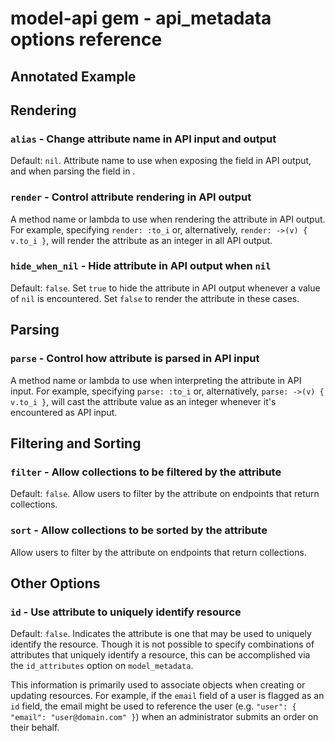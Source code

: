 # model-api gem - api_metadata options reference

## Annotated Example


## Rendering

### `alias` - Change attribute name in API input and output
Default: `nil`.  Attribute name to use when exposing the field in API output, and when parsing the
field in .

### `render` - Control attribute rendering in API output
A method name or lambda to use when rendering the attribute in API output.  For example,
specifying `render: :to_i` or, alternatively, `render: ->(v) { v.to_i }`, will render the
attribute as an integer in all API output.

### `hide_when_nil` - Hide attribute in API output when `nil`
Default: `false`.  Set `true` to hide the attribute in API output whenever a value of `nil` is
encountered.  Set `false` to render the attribute in these cases.


## Parsing

### `parse` - Control how attribute is parsed in API input
A method name or lambda to use when interpreting the attribute in API input.  For example,
specifying `parse: :to_i` or, alternatively, `parse: ->(v) { v.to_i }`, will cast the attribute
value as an integer whenever it's encountered as API input.


## Filtering and Sorting

### `filter` - Allow collections to be filtered by the attribute 
Default: `false`.  Allow users to filter by the attribute on endpoints that return collections.

### `sort` - Allow collections to be sorted by the attribute
Allow users to filter by the attribute on endpoints that return collections.


## Other Options

### `id` - Use attribute to uniquely identify resource
Default: `false`.  Indicates the attribute is one that may be used to uniquely identify the
resource.  Though it is not possible to specify combinations of attributes that uniquely identify a
resource, this can be accomplished via the `id_attributes` option on `model_metadata`.

This information is primarily used to associate objects when creating or updating resources.  For
example, if the `email` field of a user is flagged as an `id` field, the email might be used to
reference the user (e.g. `"user": { "email": "user@domain.com" }`) when an administrator submits an
order on their behalf.
